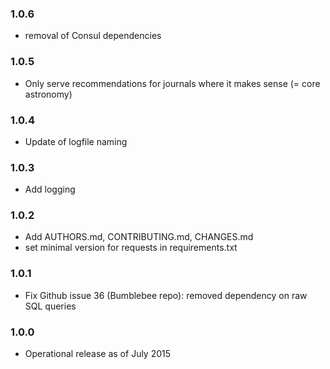 ### 1.0.6

* removal of Consul dependencies

### 1.0.5

* Only serve recommendations for journals where it makes sense (= core astronomy)

### 1.0.4

* Update of logfile naming

### 1.0.3

* Add logging

### 1.0.2

* Add AUTHORS.md, CONTRIBUTING.md, CHANGES.md
* set minimal version for requests in requirements.txt

### 1.0.1

* Fix Github issue 36 (Bumblebee repo): removed dependency on raw SQL queries

### 1.0.0

* Operational release as of July 2015
